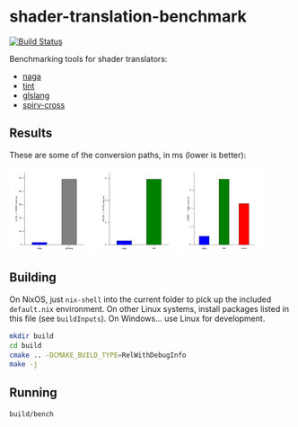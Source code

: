 # shader-translation-benchmark
[![Build Status](https://github.com/kvark/shader-translation-benchmark/workflows/CI/badge.svg)](https://github.com/kvark/shader-translation-benchmark/actions)

Benchmarking tools for shader translators:
  - [naga](https://github.com/gfx-rs/naga)
  - [tint](https://dawn.googlesource.com/tint/)
  - [glslang](https://github.com/KhronosGroup/glslang)
  - [spirv-cross](https://github.com/KhronosGroup/SPIRV-Cross)

## Results

These are some of the conversion paths, in ms (lower is better):

<img width=30% src="visual/products/GLSL2SPIRV.svg" alt="GLSL->SPIRV"><img width=30% src="visual/products/WGSL2GLSL.svg" alt="WGSL->GLSL"><img width=30% src="visual/products/SPIRV2MSL.svg" alt="SPIRV->MSL">

## Building

On NixOS, just `nix-shell` into the current folder to pick up the included `default.nix` environment.
On other Linux systems, install packages listed in this file (see `buildInputs`).
On Windows... use Linux for development.

```bash
mkdir build
cd build
cmake .. -DCMAKE_BUILD_TYPE=RelWithDebugInfo
make -j
```

## Running
```bash
build/bench
```
